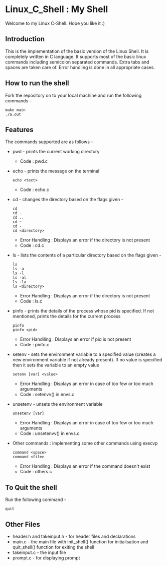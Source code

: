 # Linux_C_Shell : My Shell
Welcome to my Linux C-Shell. Hope you like it :)

## Introduction
This is the implementation of the basic version of the Linux Shell. It is completely written in C language. It supports most of the basic linux commands including semicolon separated commands. Extra tabs and spaces are taken care of. Error handling is done in all appropriate cases.

## How to run the shell
Fork the repository on to your local machine and run the following commands - 
```
make main
./a.out
```
## Features
The commands supported are as follows - 
* pwd - prints the current working directory
  * Code : pwd.c 
  
* echo - prints the message on the terminal
  ```
  echo <text>
  ```
  * Code : echo.c

* cd - changes the directory based on the flags given -
   
  ```
  cd
  cd .
  cd ..
  cd ~
  cd -
  cd <directory>
  ```
  * Error Handling : Displays an error if the directory is not present
  * Code : cd.c

* ls - lists the contents of a particular directory based on the flags given - 
  ```
  ls
  ls -a
  ls -l
  ls -al
  ls -la
  ls <directory>
  ```
  * Error Handling : Displays an error if the directory is not present 
  * Code : ls.c

* pinfo - prints the details of the process whose pid is specified. If not mentioned, prints the details for the current process
  ```
  pinfo
  pinfo <pid>
  ```
  * Error Handiling : Displays an error if pid is not present
  * Code : pinfo.c
  
* setenv - sets the environment variable to a specified value (creates a new environment variable if not already present). If no value is specified then it sets the variable to an empty value
  ```
  setenv [var] <value>
  ```
  * Error Handling : Displays an error in case of too few or too much arguments
  * Code : setenvv() in envs.c
  
* unsetenv - unsets the environment variable 
  ```
  unsetenv [var] 
  ```
  * Error Handling : Displays an error in case of too few or too much arguments
  * Code : unsetenvv() in envs.c

* Other commands : implementing some other commands using execvp
  ```
  command <space>
  command <file>
  ```
  * Error Handling : Displays an error if the command doesn't exist
  * Code : others.c
 
## To Quit the shell
Run the following command -
```
quit
```

## Other Files
* header.h and takeinput.h - for header files and declarations
* main.c - the main file with init_shell() function for initialisation and quit_shell() function for exiting the shell
* takeinput.c - the input file
* prompt.c - for displaying prompt
